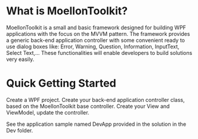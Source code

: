
# What is MoellonToolkit?
MoellonToolkit is a small and basic framework designed for building WPF applications with the focus on the MVVM pattern.
The framework provides a generic back-end application controller with some convenient ready to use dialog boxes like: Error, Warning, Question, Information, InputText, Select Text,...
These functionalities will enable developers to build solutions very easily. 
 
# Quick Getting Started 
Create a WPF project. Create your back-end application controller class, based on the MoellonToolkit base controller.
Create your View and ViewModel, update the controller.

See the application sample named DevApp provided in the solution in the Dev folder.

